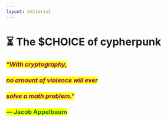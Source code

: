 ```yaml
---
layout: editorial
---
```


# ⏳ The $CHOICE of cypherpunk

&#x20;

### _<mark style="color:purple;">"With cryptography,</mark>_&#x20;

### _<mark style="color:purple;">no amount of violence will ever</mark>_&#x20;

### _<mark style="color:purple;">solve a math problem."</mark>_

### <mark style="color:purple;"></mark> <mark style="color:purple;"></mark><mark style="color:green;">― Jacob Appelbaum</mark>

<mark style="color:green;"></mark>
